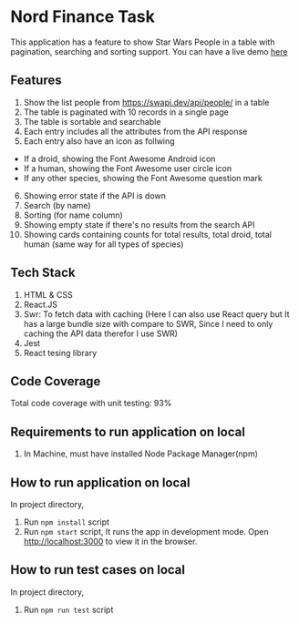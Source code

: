 # Nord Finance Task

This application has a feature to show Star Wars People in a table with pagination, searching and sorting support. You can have a live demo [here](https://majestic-sherbet-0b7696.netlify.app/)

## Features

1. Show the list people from https://swapi.dev/api/people/ in a table
2. The table is paginated with 10 records in a single page
3. The table is sortable and searchable
4. Each entry includes all the attributes from the API response
5. Each entry also have an icon as follwing

- If a droid, showing the Font Awesome Android icon
- If a human, showing the Font Awesome user circle icon
- If any other species, showing the Font Awesome question mark

6. Showing error state if the API is down
7. Search (by name)
8. Sorting (for name column)
9. Showing empty state if there's no results from the search API
10. Showing cards containing counts for total results, total droid, total human (same way for all types of species)

## Tech Stack

1. HTML & CSS
2. React.JS
3. Swr: To fetch data with caching (Here I can also use React query but It has a large bundle size with compare to SWR, Since I need to only caching the API data therefor I use SWR)
4. Jest
5. React tesing library

## Code Coverage

Total code coverage with unit testing: 93%

## Requirements to run application on local

1. In Machine, must have installed Node Package Manager(npm)

## How to run application on local

In project directory,

1. Run `npm install` script
2. Run `npm start` script, It runs the app in development mode. Open [http://localhost:3000](http://localhost:3000) to view it in the browser.

## How to run test cases on local

In project directory,

1. Run `npm run test` script
